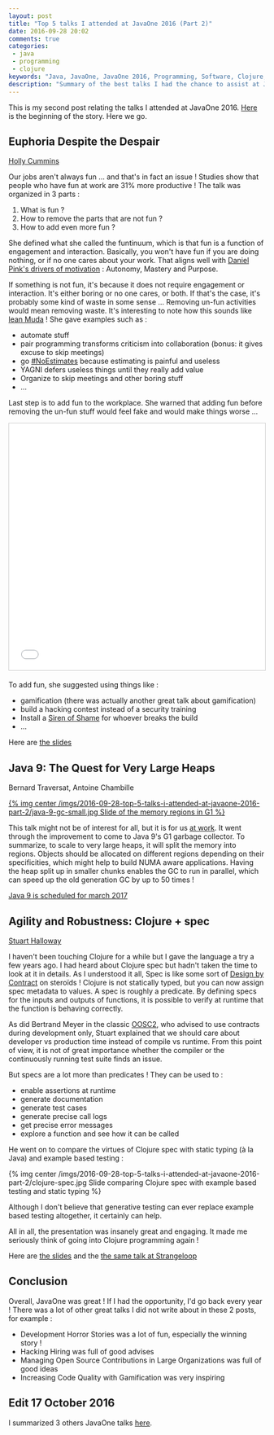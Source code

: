 ```yaml
---
layout: post
title: "Top 5 talks I attended at JavaOne 2016 (Part 2)"
date: 2016-09-28 20:02
comments: true
categories:
 - java
 - programming
 - clojure
keywords: "Java, JavaOne, JavaOne 2016, Programming, Software, Clojure, Clojure.spec"
description: "Summary of the best talks I had the chance to assist at JavaOne 2016"
---
```

This is my second post relating the talks I attended at JavaOne 2016. [Here](/top-5-talks-i-attented-at-java-one-2016-part-1/) is the beginning of the story. Here we go.

## Euphoria Despite the Despair

[Holly Cummins](https://twitter.com/holly_cummins)

Our jobs aren't always fun ... and that's in fact an issue ! Studies show that people who have fun at work are 31% more productive ! The talk was organized in 3 parts :

1. What is fun ?
2. How to remove the parts that are not fun ?
3. How to add even more fun ?

She defined what she called the funtinuum, which is that fun is a function of engagement and interaction. Basically, you won't have fun if you are doing nothing, or if no one cares about your work. That aligns well with [Daniel Pink's drivers of motivation](https://www.amazon.com/Drive-Surprising-Truth-About-Motivates/dp/1594484805/ref=sr_1_1?ie=UTF8&qid=1475123675&sr=8-1&keywords=daniel+pink+drive) : Autonomy, Mastery and Purpose.

If something is not fun, it's because it does not require engagement or interaction. It's either boring or no one cares, or both. If that's the case, it's probably some kind of waste in some sense ... Removing un-fun activities would mean removing waste. It's interesting to note how this sounds like [lean Muda](https://en.wikipedia.org/wiki/Muda_(Japanese_term)) ! She gave examples such as :

* automate stuff
* pair programming transforms criticism into collaboration (bonus: it gives excuse to skip meetings)
* go [#NoEstimates](https://twitter.com/search?q=%23NoEstimates) because estimating is painful and useless
* YAGNI defers useless things until they really add value
* Organize to skip meetings and other boring stuff
* ...

Last step is to add fun to the workplace. She warned that adding fun before removing the un-fun stuff would feel fake and would make things worse ...

<iframe src="//www.slideshare.net/slideshow/embed_code/key/DMpHQcMebTVGsz?startSlide=148" width="595" height="485" frameborder="0" marginwidth="0" marginheight="0" scrolling="no" style="border:1px solid #CCC; border-width:1px; margin-bottom:5px; max-width: 100%;" allowfullscreen> </iframe>

To add fun, she suggested using things like :

* gamification (there was actually another great talk about gamification)
* build a hacking contest instead of a security training
* Install a [Siren of Shame](https://sirenofshame.com/) for whoever breaks the build
* ...

Here are [the slides](http://www.slideshare.net/HollyCummins/software-developers-guide-to-fun-in-the-workplace-euphoria-despite-the-despair)

## Java 9: The Quest for Very Large Heaps

Bernard Traversat, Antoine Chambille

[{% img center /imgs/2016-09-28-top-5-talks-i-attended-at-javaone-2016-part-2/java-9-gc-small.jpg Slide of the memory regions in G1 %}](/imgs/2016-09-28-top-5-talks-i-attended-at-javaone-2016-part-2/java-9-gc.jpg)

This talk might not be of interest for all, but it is for us [at work](http://murex.com). It went through the improvement to come to Java 9's G1 garbage collector. To summarize, to scale to very large heaps, it will split the memory into regions. Objects should be allocated on different regions depending on their specificities, which might help to build NUMA aware applications. Having the heap split up in smaller chunks enables the GC to run in parallel, which can speed up the old generation GC by up to 50 times !

[Java 9 is scheduled for march 2017](http://www.java9countdown.xyz/)

## Agility and Robustness: Clojure + spec

[Stuart Halloway](https://twitter.com/stuarthalloway)

I haven't been touching Clojure for a while but I gave the language a try a few years ago. I had heard about Clojure spec but hadn't taken the time to look at it in details. As I understood it all, Spec is like some sort of [Design by Contract](https://en.wikipedia.org/wiki/Design_by_contract) on steroïds ! Clojure is not statically typed, but you can now assign spec metadata to values. A spec is roughly a predicate. By defining specs for the inputs and outputs of functions, it is possible to verify at runtime that the function is behaving correctly.

As did Bertrand Meyer in the classic [OOSC2](https://www.amazon.com/Object-Oriented-Software-Construction-Book-CD-ROM/dp/0136291554/ref=sr_1_1?ie=UTF8&qid=1475211259&sr=8-1&keywords=object+oriented+software+construction+meyer), who advised to use contracts during development only, Stuart explained that we should care about developer vs production time instead of compile vs runtime. From this point of view, it is not of great importance whether the compiler or the continuously running test suite finds an issue.

But specs are a lot more than predicates ! They can be used to :

* enable assertions at runtime
* generate documentation
* generate test cases
* generate precise call logs
* get precise error messages
* explore a function and see how it can be called

He went on to compare the virtues of Clojure spec with static typing (à la Java) and example based testing :

{% img center /imgs/2016-09-28-top-5-talks-i-attended-at-javaone-2016-part-2/clojure-spec.jpg Slide comparing Clojure spec with example based testing and static typing %}

Although I don't believe that generative testing can ever replace example based testing altogether, it certainly can help.

All in all, the presentation was insanely great and engaging. It made me seriously think of going into Clojure programming again !

Here are [the slides](https://t.co/0FBl2l473N) and the [the same talk at Strangeloop](https://www.youtube.com/watch?v=VNTQ-M_uSo8)

## Conclusion

Overall, JavaOne was great ! If I had the opportunity, I'd go back every year ! There was a lot of other great talks I did not write about in these 2 posts, for example :

* Development Horror Stories was a lot of fun, especially the winning story !
* Hacking Hiring was full of good advises
* Managing Open Source Contributions in Large Organizations was full of good ideas
* Increasing Code Quality with Gamification was very inspiring

## Edit 17 October 2016

I summarized 3 others JavaOne talks [here](/3-more-great-talks-from-javaone-2016/).
